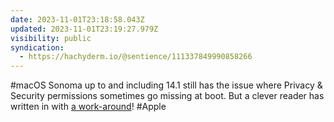 ```yaml
---
date: 2023-11-01T23:18:58.043Z
updated: 2023-11-01T23:19:27.979Z
visibility: public
syndication:
  - https://hachyderm.io/@sentience/111337849990858266
---
```


#macOS Sonoma up to and including 14.1 still has the issue where Privacy & Security permissions sometimes go missing at boot. But a clever reader has written in with [a work-around](https://kevinyank.com/posts/privacy-security-settings-reset/#a-clever-work-around/)! #Apple
